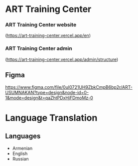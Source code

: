 # ART Training Center 
### ART Training Center website
(https://art-training-center.vercel.app/en)

### ART Training Center admin 
(https://art-training-center.vercel.app/admin/structure)

## Figma 
https://www.figma.com/file/0uI0721UH9ZbkCmpB6bp2r/ART-USUMNAKAN?type=design&node-id=0-1&mode=design&t=qaZhtPDxHjFDmoMz-0


# Language Translation

## Languages
- Armenian
- English
- Russian